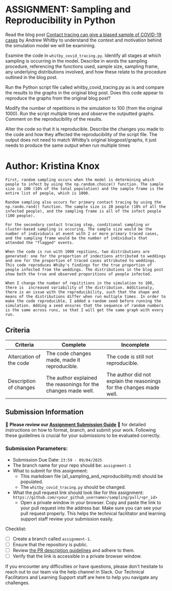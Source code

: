 # ASSIGNMENT: Sampling and Reproducibility in Python

Read the blog post [Contact tracing can give a biased sample of COVID-19 cases](https://andrewwhitby.com/2020/11/24/contact-tracing-biased/) by Andrew Whitby to understand the context and motivation behind the simulation model we will be examining.

Examine the code in `whitby_covid_tracing.py`. Identify all stages at which sampling is occurring in the model. Describe in words the sampling procedure, referencing the functions used, sample size, sampling frame, any underlying distributions involved, and how these relate to the procedure outlined in the blog post.

Run the Python script file called whitby_covid_tracing.py as is and compare the results to the graphs in the original blog post. Does this code appear to reproduce the graphs from the original blog post?

Modify the number of repetitions in the simulation to 100 (from the original 1000). Run the script multiple times and observe the outputted graphs. Comment on the reproducibility of the results.

Alter the code so that it is reproducible. Describe the changes you made to the code and how they affected the reproducibility of the script file. The output does not need to match Whitby’s original blogpost/graphs, it just needs to produce the same output when run multiple times

# Author: Kristina Knox

```
First, random sampling occurs when the model is determining which people to infect by using the np.random.choice() function. The sample size is 100 (10% of the total population) and the sample frame is the entire list of people, which is 1000.

Random sampling also occurs for primary contact tracing by using the np.rando.rand() function. The sample size is 20 people (10% of all the infected people), and the sampling frame is all of the infect people (100 people).

For the secondary contact tracing step, conditional sampling or cluster-based sampling is occuring. The sample size would be the number of individuals at event with 2 or more primary traced cases, and the sampling frame would be the number of individuals that attended the "flagged" events.

When the code is run with 1000 repitions, two distributions are generated: one for the proportion of indections attributed to weddings and one for the proportion of traced cases attributed to weddings. This code reproduces Whiby's findings for the true proportion of people infected from the weddings. The distributions in the blog post show both the true and observed proporitions of people infected.

When I change the number of repititions in the simulation to 100, there is  increased variability of the distribution. Additionaly, there is an issue with the reproducibility, such that the shape and means of the distributions differ when run multiple times. In order to make the code reproducible, I added a random seed before running the simulation. Adding a seed ensures that the sequence of random numbers is the same across runs, so that I will get the same graph with every run.

```


## Criteria

|Criteria|Complete|Incomplete|
|--------|----|----|
|Altercation of the code|The code changes made, made it reproducible.|The code is still not reproducible.|
|Description of changes|The author explained the reasonings for the changes made well.|The author did not explain the reasonings for the changes made well.|

## Submission Information

🚨 **Please review our [Assignment Submission Guide](https://github.com/UofT-DSI/onboarding/blob/main/onboarding_documents/submissions.md)** 🚨 for detailed instructions on how to format, branch, and submit your work. Following these guidelines is crucial for your submissions to be evaluated correctly.

### Submission Parameters:
* Submission Due Date: `23:59 - 09/04/2025`
* The branch name for your repo should be: `assignment-1`
* What to submit for this assignment:
    * This markdown file (a1_sampling_and_reproducibility.md) should be populated.
    * The `whitby_covid_tracing.py` should be changed.
* What the pull request link should look like for this assignment: `https://github.com/<your_github_username>/sampling/pull/<pr_id>`
    * Open a private window in your browser. Copy and paste the link to your pull request into the address bar. Make sure you can see your pull request properly. This helps the technical facilitator and learning support staff review your submission easily.

Checklist:
- [ ] Create a branch called `assignment-1`.
- [ ] Ensure that the repository is public.
- [ ] Review [the PR description guidelines](https://github.com/UofT-DSI/onboarding/blob/main/onboarding_documents/submissions.md#guidelines-for-pull-request-descriptions) and adhere to them.
- [ ] Verify that the link is accessible in a private browser window.

If you encounter any difficulties or have questions, please don't hesitate to reach out to our team via the help channel in Slack. Our Technical Facilitators and Learning Support staff are here to help you navigate any challenges.
